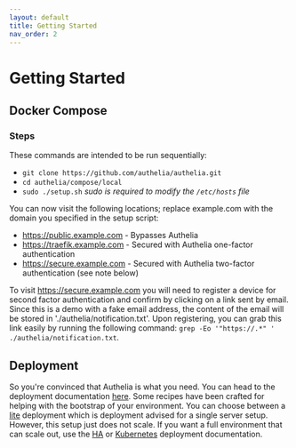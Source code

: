 ```yaml
---
layout: default
title: Getting Started
nav_order: 2
---
```


# Getting Started

## Docker Compose

### Steps

These commands are intended to be run sequentially:

- `git clone https://github.com/authelia/authelia.git`
- `cd authelia/compose/local`
- `sudo ./setup.sh` *sudo is required to modify the `/etc/hosts` file*

You can now visit the following locations; replace example.com with the domain you specified in the setup script:
- https://public.example.com - Bypasses Authelia
- https://traefik.example.com - Secured with Authelia one-factor authentication
- https://secure.example.com - Secured with Authelia two-factor authentication (see note below)

To visit https://secure.example.com you will need to register a device for second factor authentication and confirm by clicking on a link sent by email.
Since this is a demo with a fake email address, the content of the email will be stored in './authelia/notification.txt'.
Upon registering, you can grab this link easily by running the following command: `grep -Eo '"https://.*" ' ./authelia/notification.txt`.

## Deployment

So you're convinced that Authelia is what you need. You can head to the deployment documentation [here](./deployment/index.md).
Some recipes have been crafted for helping with the bootstrap of your environment.
You can choose between a [lite](./deployment/deployment-lite.md) deployment which is deployment advised for a single server setup.
However, this setup just does not scale. If you want a full environment that can scale out, use the [HA](./deployment/deployment-ha.md) or [Kubernetes](./deployment/deployment-kubernetes.md) deployment documentation.